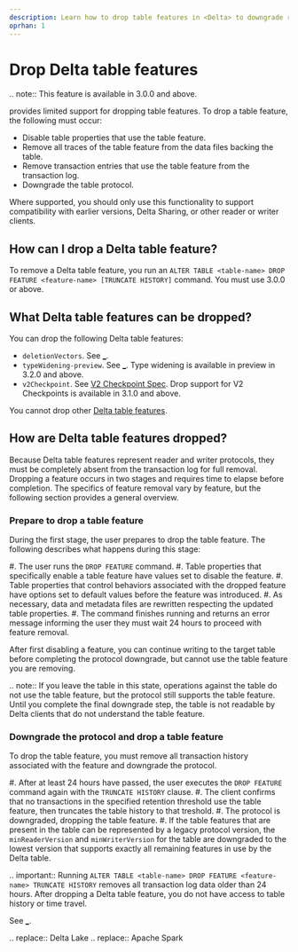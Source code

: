 ```yaml
---
description: Learn how to drop table features in <Delta> to downgrade reader and writer protocol requirements and resolve compatibility issues.
oprhan: 1
---
```


# Drop Delta table features

.. note:: This feature is available in <Delta> 3.0.0 and above.

<Delta> provides limited support for dropping table features. To drop a table feature, the following must occur:

- Disable table properties that use the table feature.
- Remove all traces of the table feature from the data files backing the table.
- Remove transaction entries that use the table feature from the transaction log.
- Downgrade the table protocol.

Where supported, you should only use this functionality to support compatibility with earlier <Delta> versions, Delta Sharing, or other <Delta> reader or writer clients.

## How can I drop a Delta table feature?

To remove a Delta table feature, you run an `ALTER TABLE <table-name> DROP FEATURE <feature-name> [TRUNCATE HISTORY]` command. You must use <Delta> 3.0.0 or above.

## What Delta table features can be dropped?

You can drop the following Delta table features:

- `deletionVectors`. See [_](delta-deletion-vectors.md).
- `typeWidening-preview`. See [_](delta-type-widening.md). Type widening is available in preview in <Delta> 3.2.0 and above.
- `v2Checkpoint`. See [V2 Checkpoint Spec](https://github.com/delta-io/delta/blob/master/PROTOCOL.md#v2-spec). Drop support for V2 Checkpoints is available in <Delta> 3.1.0 and above.

You cannot drop other [Delta table features](https://github.com/delta-io/delta/blob/master/PROTOCOL.md#valid-feature-names-in-table-features).

## How are Delta table features dropped?

Because Delta table features represent reader and writer protocols, they must be completely absent from the transaction log for full removal. Dropping a feature occurs in two stages and requires time to elapse before completion. The specifics of feature removal vary by feature, but the following section provides a general overview.

### Prepare to drop a table feature

During the first stage, the user prepares to drop the table feature. The following describes what happens during this stage:

#. The user runs the `DROP FEATURE` command.
#. Table properties that specifically enable a table feature have values set to disable the feature.
#. Table properties that control behaviors associated with the dropped feature have options set to default values before the feature was introduced.
#. As necessary, data and metadata files are rewritten respecting the updated table properties.
#. The command finishes running and returns an error message informing the user they must wait 24 hours to proceed with feature removal.

After first disabling a feature, you can continue writing to the target table before completing the protocol downgrade, but cannot use the table feature you are removing.

.. note:: If you leave the table in this state, operations against the table do not use the table feature, but the protocol still supports the table feature. Until you complete the final downgrade step, the table is not readable by Delta clients that do not understand the table feature.

### Downgrade the protocol and drop a table feature

To drop the table feature, you must remove all transaction history associated with the feature and downgrade the protocol.

#. After at least 24 hours have passed, the user executes the `DROP FEATURE` command again with the `TRUNCATE HISTORY` clause.
#. The client confirms that no transactions in the specified retention threshold use the table feature, then truncates the table history to that treshold.
#. The protocol is downgraded, dropping the table feature.
#. If the table features that are present in the table can be represented by a legacy protocol version, the `minReaderVersion` and `minWriterVersion` for the table are downgraded to the lowest version that supports exactly all remaining features in use by the Delta table.

.. important:: Running `ALTER TABLE <table-name> DROP FEATURE <feature-name> TRUNCATE HISTORY` removes all transaction log data older than 24 hours. After dropping a Delta table feature, you do not have access to table history or time travel.

See [_](versioning.md).

.. <Delta> replace:: Delta Lake
.. <AS> replace:: Apache Spark

